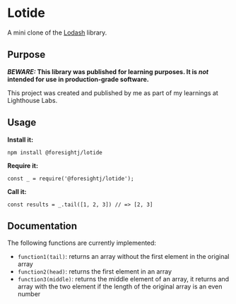 # Lotide

A mini clone of the [Lodash](https://lodash.com) library.

## Purpose

**_BEWARE:_ This library was published for learning purposes. It is _not_ intended for use in production-grade software.**

This project was created and published by me as part of my learnings at Lighthouse Labs.

## Usage

**Install it:**

`npm install @foresightj/lotide`

**Require it:**

`const _ = require('@foresightj/lotide');`

**Call it:**

`const results = _.tail([1, 2, 3]) // => [2, 3]`

## Documentation

The following functions are currently implemented:

- `function1(tail)`: returns an array without the first element in the original array
- `function2(head)`: returns the first element in an array
- `function3(middle)`: returns the middle element of an array, it returns and array with the two element if the length of the original array is an even number
